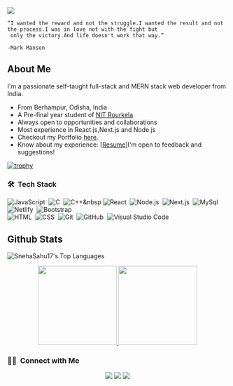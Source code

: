 ![](https://komarev.com/ghpvc/?username=SnehaSahu17)
```
“I wanted the reward and not the struggle.I wanted the result and not the process.I was in love not with the fight but 
 only the victory.And life doesn't work that way.”
                                                                                                          -Mark Manson
 ```   
## About Me

I'm a passionate self-taught full-stack and MERN stack web developer from India.

- From Berhampur, Odisha, India
- A Pre-final year student of [NIT Rourkela](https://nitrkl.ac.in)
- Always open to opportunities and collaborations
- Most experience in React.js,Next.js and Node.js
- Checkout my Portfolio <a href="https://sneha-sahu.vercel.app/">here</a>.
- Know about my experience: [[Resume](https://drive.google.com/file/d/1QiskGwheiaTQMVBSNybfyL5Q6NHXbQy3/view?usp=sharing)]I'm open to feedback and suggestions!

[![trophy](https://github-profile-trophy.vercel.app/?username=SnehaSahu17)](https://github.com/ryo-ma/github-profile-trophy)

### 🛠 &nbsp;Tech Stack 

![JavaScript](https://img.shields.io/badge/-JavaScript-05122A?style=flat&logo=javascript)&nbsp;
![C](https://img.shields.io/badge/-C-05122A?style=flat&logo=C&logoColor=A8B9CC)&nbsp;
![C++](https://img.shields.io/badge/-C++-05122A?style=flat&logo=C%2B%2B&logoColor=00599C)&nbsp
![React](https://img.shields.io/badge/-React-05122A?style=flat&logo=react)&nbsp;
![Node.js](https://img.shields.io/badge/-Node.js-05122A?style=flat&logo=node.js)&nbsp;
![Next.js](https://img.shields.io/badge/-Next.js-05122A?style=flat&logo=nextdotjs)&nbsp;
![MySql](https://img.shields.io/badge/-MySql-05122A?style=flat&logo=mysql)&nbsp;
![Netlify](https://img.shields.io/badge/-Netlify-05122A?style=flat&logo=netlify)&nbsp;
![Bootstrap](https://img.shields.io/badge/-Bootstrap-05122A?style=flat&logo=bootstrap&logoColor=563D7C)\
![HTML](https://img.shields.io/badge/-HTML-05122A?style=flat&logo=HTML5)&nbsp;
![CSS](https://img.shields.io/badge/-CSS-05122A?style=flat&logo=CSS3&logoColor=1572B6)&nbsp;
![Git](https://img.shields.io/badge/-Git-05122A?style=flat&logo=git)&nbsp;
![GitHub](https://img.shields.io/badge/-GitHub-05122A?style=flat&logo=github)&nbsp;
![Visual Studio Code](https://img.shields.io/badge/-Visual%20Studio%20Code-05122A?style=flat&logo=visual-studio-code&logoColor=007ACC)&nbsp;

## Github Stats

![SnehaSahu17's Top Languages](https://github-readme-stats.vercel.app/api/top-langs/?username=SnehaSahu17&theme=nord&show_icons=true&hide_border=true&layout=compact)
<p align="center">
<a href="https://github.com/SnehaSahu17">
  <img height="180em" src="https://github-readme-streak-stats.herokuapp.com/?user=SnehaSahu17&theme=nord&hide_border=true"/>
  <img height="180em" src="![SnehaSahu17's Stats](https://github-readme-stats.vercel.app/api?username=SnehaSahu17&theme=nord&show_icons=true&hide_border=true&count_private=true)"/>
</a>
</p>


### 🤝🏻 &nbsp;Connect with Me

<p align="center">
<a href="https://sneha-sahu.vercel.app/"><img src="https://img.shields.io/badge/-sambitsankalp.tech-3423A6?style=flat&logo=Google-Chrome&logoColor=white"/></a>
<a href="https://www.linkedin.com/in/sneha-sahu-7117691b7/"><img src="https://img.shields.io/badge/-Sambit%20Sankalp-0077B5?style=flat&logo=Linkedin&logoColor=white"/></a>
<a href="mailto:s.sneha1712@gmail.com"><img src="https://img.shields.io/badge/- sambit.sankalp.offcial@gmail.com-D14836?style=flat&logo=Gmail&logoColor=white"/></a>
</p>
